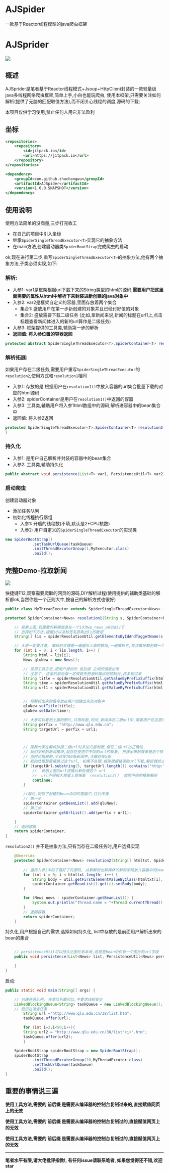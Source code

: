 # AJSpider
一款基于Reactor线程模型的java爬虫框架
# AJSprider
[![](https://jitpack.io/v/zhuchangwu/AJSpider.svg)](https://jitpack.io/#zhuchangwu/AJSpider)

## 概述

AJSprider是笔者基于Reactor线程模式+Jsoup+HttpClient封装的一款轻量级java多线程网络爬虫框架,简单上手,小白也能玩爬虫, 
使用本框架,只需要关注如何解析(提供了无脑的匹配取值方法),而不闭关心线程的调度,源码的下载;

本项目仅供学习使用,禁止任何人用它非法盈利

## 坐标

```xml
<repositories>
    <repository>
        <id>jitpack.io</id>
        <url>https://jitpack.io</url>
    </repository>
</repositories>

<dependency>
    <groupId>com.github.zhuchangwu</groupId>
    <artifactId>AJSpider</artifactId>
    <version>1.0.0.SNAPSHOT</version>
</dependency>
```

## 使用说明

使用方法简单的没商量,三步打完收工

* 在自己的项目中引入坐标
* 继承`SpiderSingleThreadExecutor<T>`实现它的抽象方法
* 在main方法,创建启动器类`SpiderBootStrap`完成爬虫的启动


ok,现在进行第二步,重写`SpiderSingleThreadExecutor<T>`的抽象方法,他有两个抽象方法,子类必须实现,如下:

### 解析:
* 入参1: var1是框架根据url下载下来的String类型的html的源码,**需要用户把这里面需要的属性从html中解析下来封装进新创建的java对象中**
* 入参2: var2是框架自定义的容器,里面存放着两个集合
  * 集合1: 盛放用户在第一步新创建的对象并且已经付好值的对象
  * 集合2: 盛放需要下载二级任务 (比如,拿新闻来说,新闻的标题在url1上,点击标题查看新闻体进入的新的url算作是二级任务)
* 入参3: 框架提供的工具类,辅助第一步的解析
* **返回值: 将入参位置的容器返回**
```java
protected abstract SpiderSingleThreadExecutor<T>.SpiderContainer<T> resolution1(String var1, SpiderSingleThreadExecutor<T>.SpiderContainer<T> var2, SpiderResolutionUtil var3);
```

### 解析拓展:
如果用户存在二级任务,需要用户重写`SpiderSingleThreadExecutor`的`resolution2`,使用方式和`resolution1`相同


* 入参1: 存放的是 根据用户在`resolution1()`中放入容器的url集合批量下载的对应的html源码
* 入参2: spiderContainer是用户在`resolution1()`中返回的容器
* 入参3: 工具类,辅助用户将入参1html数组中的源码,解析进容器中的bean集合中
* 返回值: 将入参2返回
```java
protected SpiderSingleThreadExecutor<T>.SpiderContainer<T> resolution2(String[] htmls, SpiderSingleThreadExecutor<T>.SpiderContainer<T> spiderContainer, SpiderResolutionUtil util) {
}
```

### 持久化

* 入参1: 是用户自己解析并封装的容器中的bean集合
* 入参2: 工具类,辅助持久化

```java
public abstract void persistence(List<T> var1, PersistenceUtil<T> var2);
```

### 启动爬虫
创建启动器对象

* 添加任务队列
* 初始化线程执行器组
  * 入参1: 开启的线程数(不填,默认是2*CPU核数)
  * 入参2: 用户自定义的`SpiderSingleThreadExecutor`的实现类

```java
new SpiderBootStrap()
            .setTaskUrlQueue(taskQueue)
            .initThreadExcutorGroup(1,MyExecutor.class)
            .build();

```

## 完整Demo-拉取新闻

![](https://img2018.cnblogs.com/blog/1496926/201907/1496926-20190730122856768-2094657685.png)


快捷键F12,观察需要爬取的网页的源码,DIY解析过程(使用提供的辅助类基础的解析都ok,当然你是一个正则大牛,按自己的解析方式也很好)

```java
public class MyThreadExcutor extends SpiderSingleThreadExecutor<News> {

protected SpiderContainer<News> resolution1(String s, SpiderContainer<News> spiderContainer, SpiderResolutionUtil spiderResolutionUtil) {

    // 观察上图,我需要的新闻信息在一个id为wp_news_w6的div下
    // 选择如下方法,根据id以及标签名获取出li的数组
    String[] lis = spiderResolutionUtil.getElementsByIdAndTaggetName(s, "wp_news_w6", "ul", "li");

    // 大家一定要注意, 解析的步骤是一遍遍历上面的数组,一遍解析它,每次循环都创建一个新的对象盛放解析出来的字段
    for (int i = 0; i < lis.length; i++) {
        String html = lis[i];
        News qluNew = new News();

        // 使用工具方法,把用户提供的 前后缀 之间的值取出来
        // 注意了, 这里的前后缀一定得是先把源码输出到控制台,再复制过来
        String title = spiderResolutionUtil.getValueByPrefixSuffix(html, "\">", "</a></span> <span class=");
        String time = spiderResolutionUtil.getValueByPrefixSuffix(html, "<span class=\"news_meta\">", "</span> </li>");
        String url1 = spiderResolutionUtil.getValueByPrefixSuffix(html, "class=\"news_title\"><a href=\"", "\" target=\"_blank\"");


        // 将解析出来的值存放在用户创建出来的对象中
        qluNew.setTitle(title);
        qluNew.setDate(time);

        // 大家可以看到上面的图片,只用标题,时间,新闻体在二级url中,需要用户在这里完成拼接
        String perfix = "http://www.qlu.edu.cn";
        String targetUrl = perfix + url1;



        // 推荐大家在解析拼接二级url时多加几层判断,保证二级url的正确性
        // 我们学校的新闻模块,就存在使用中不同的url的现象, 拼接出来的效果是这个样"http://www.qlu.edu.cnhttp://2019sdh.qlu.edu.cn/2019/0305/c7334a122472/page.htm";
        // 当时也挺蒙的,不过在700条新闻中,大概存在5条
        // 我的处理是直接跳过这个url, 如果不处理,框架根据错误的url下载,解析就终止了
        if (targetUrl.substring(5, targetUrl.length()).contains("http:")) {
            //  说明上面的url拼接从新处理这个 url
            //  url不同很大程度上意味着  resolution2()  按照不同的模板解析
            continue; 
        }

        //最后,别忘了创建的bean添加的容器中,往后传播
        // 第一步
        spiderContainer.getBeanList().add(qluNew);
        // 第二步
        spiderContainer.getUrlList().add(perfix + url1);

    }
    // 返回容器
    return spiderContainer;
}
```

`resolution2()` 并不是抽象方法,只有当存在二级任务时,用户选择实现
```java
    @Override
    protected SpiderContainer<News> resolution2(String[] htmltxt, SpiderContainer<News> spiderContainer, SpiderResolutionUtil util) {
        
        // 遍历入参1中的下载好了的源码, 从新解析出新闻体的新的字段放入容器中的bean集合
        for (int i = 0; i < htmltxt.length; i++) {
            String body = util.getFirstElementValueByClass(htmltxt[i], "wp_articlecontent");
            spiderContainer.getBeanList().get(i).setBody(body);
        }

        for (News news : spiderContainer.getBeanList()) {
            System.out.println("Thread.name = "+Thread.currentThread().getName()+news);
        }
        // 返回容器
        return spiderContainer;
    }
```

持久化,用户根据自己的需求,选择如何持久化, list中存放的是前面用户解析出来的bean的集合

```java

    // persistenceUtil可以持久化图片到本地,前提是bean中仅有一个图片的url字段
    public void persistence(List<News> list, PersistenceUtil<News> persistenceUtil) {

    }
}

```

启动:
```java
public static void main(String[] args) {

    // 创建任务队列, 任意队列都可以,不要求线程安全
    LinkedBlockingQueue<String> taskQueue = new LinkedBlockingQueue();
    // 假设在准备任务
        String url ="http://www.qlu.edu.cn/38/list.htm";
        taskQueue.offer(url);

        for (int i=2;i<50;i++){
        String url2 = "http://www.qlu.edu.cn/38/list"+i+".htm";
        taskQueue.offer(url2);
        }

    SpiderBootStrap spiderBootStrap = new SpiderBootStrap();
    spiderBootStrap
            .initThreadExcutorGroup(10,MyThreadExcutor.class)
            .setTaskUrlQueue(taskQueue)
            .build();
}
```

## 重要的事情说三遍

**使用工具方法,需要的 前后缀 是需要从编译器的控制台复制过来的,直接赋值网页上的无效**

**使用工具方法,需要的 前后缀 是需要从编译器的控制台复制过的,直接赋值网页上的无效**

**使用工具方法,需要的 前后缀 是需要从编译器的控制台复制过的,直接赋值网页上的无效**

---

**笔者水平有限,请大佬批评指教!, 有任何issue请联系笔者, 如果您觉得还不错,欢迎star**
